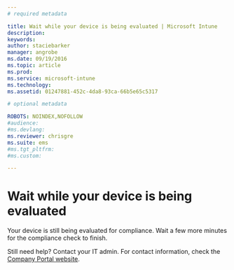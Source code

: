 ```yaml
---
# required metadata

title: Wait while your device is being evaluated | Microsoft Intune
description:
keywords:
author: staciebarker
manager: angrobe
ms.date: 09/19/2016
ms.topic: article
ms.prod:
ms.service: microsoft-intune
ms.technology:
ms.assetid: 01247881-452c-4da8-93ca-66b5e65c5317

# optional metadata

ROBOTS: NOINDEX,NOFOLLOW
#audience:
#ms.devlang:
ms.reviewer: chrisgre
ms.suite: ems
#ms.tgt_pltfrm:
#ms.custom:

---
```


# Wait while your device is being evaluated
Your device is still being evaluated for compliance. Wait a few more minutes for the compliance check to finish.

Still need help? Contact your IT admin. For contact information, check the [Company Portal website](http://portal.manage.microsoft.com).
